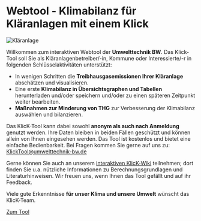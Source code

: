 # Webtool - Klimabilanz für Kläranlagen mit einem Klick

![Kläranlage](klaeranlage.jpg)

Willkommen zum interaktiven Webtool der **Umwelttechnik BW**.
Das Klick-Tool soll Sie als Kläranlagenbetreiber/-in,
Kommune oder Interessierte/-r in folgenden Schlüsselaktivitäten unterstützt:

- In wenigen Schritten die **Treibhausgasemissionen Ihrer Kläranlage** abschätzen und visualisieren.
- Eine erste **Klimabilanz in Übersichtsgraphen und Tabellen** herunterladen und/oder speichern und/oder
  zu einen späteren Zeitpunkt weiter bearbeiten.
- **Maßnahmen zur Minderung von THG** zur Verbesserung der Klimabilanz auswählen und bilanzieren.

Das KlicK-Tool kann dabei sowohl **anonym als auch nach Anmeldung** genutzt werden.
Ihre Daten bleiben in beiden Fällen geschützt und können allein von Ihnen eingesehen werden.
Das Tool ist kostenlos und bietet eine einfache Bedienbarkeit.
Bei Fragen kommen Sie gerne auf uns zu: [KlickTool@umwelttechnik-bw.de](mailto:klicktool@umwelttechnik-bw.de)

Gerne können Sie auch an unserem [interaktiven KlicK-Wiki](https://codeberg.org/slowtec/klick/wiki) teilnehmen;
dort finden Sie u.a. nützliche Informationen zu Berechnungsgrundlagen und Literaturhinweisen.
Wir freuen uns, wenn Ihnen das Tool gefällt und auf ihr Feedback.

Viele gute Erkenntnisse **für unser Klima und unsere Umwelt** wünscht das KlicK-Team.

<a class="rounded bg-primary px-2 py-1 text-sm font-semibold text-black shadow-sm no-underline" href="/tool">Zum Tool</a>
